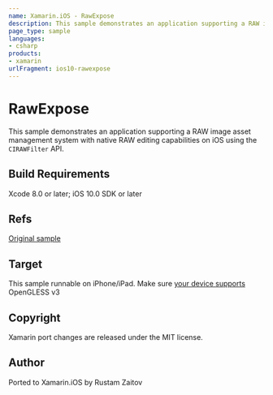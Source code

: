 ```yaml
---
name: Xamarin.iOS - RawExpose
description: This sample demonstrates an application supporting a RAW image asset management system with native RAW editing capabilities on iOS using the...
page_type: sample
languages:
- csharp
products:
- xamarin
urlFragment: ios10-rawexpose
---
```

# RawExpose

This sample demonstrates an application supporting a RAW image asset management system with native RAW editing capabilities on iOS using the `CIRAWFilter` API.

## Build Requirements

Xcode 8.0 or later; iOS 10.0 SDK or later

## Refs
[Original sample](https://developer.apple.com/library/prerelease/content/samplecode/RawExpose/Introduction/Intro.html)

## Target
This sample runnable on iPhone/iPad. Make sure [your device supports](https://developer.apple.com/library/ios/documentation/DeviceInformation/Reference/iOSDeviceCompatibility/DeviceCompatibilityMatrix/DeviceCompatibilityMatrix.html#//apple_ref/doc/uid/TP40013599-CH17-SW1) OpenGLESS v3


## Copyright

Xamarin port changes are released under the MIT license.

## Author

Ported to Xamarin.iOS by Rustam Zaitov

